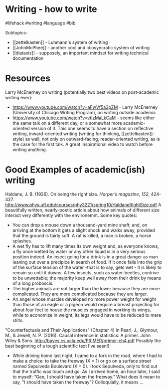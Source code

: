 # Writing - how to write

#lifehack #writing #language #bib


Subtopics:
* [[zettelkasten]] - Luhmann's system of writing
* [[JohnMcPhee]] - another cool and idiosyncratic system of writing
* [[diataxis]] - supposely, an important mindset for writing technical documentation

# Resources

Larry McEnerney on writing (potentially two best videos on post-academic writing ever):
* https://www.youtube.com/watch?v=aFwVf5a3pZM - Larry McEnerney (University of Chicago Writing Program), on writing outside academia
* https://www.youtube.com/watch?v=vtIzMaLkCaM - seems like either the same talk on a different day, or a somewhat more academic-oriented version of it. This one seems to have a section on reflective writing, inward-oriented writing (writing for thinking, [[zettelkasten]]-style) as well, not only on outward-facing, reader-oriented writing, as is the case for the first talk. A great inspirational video to watch before writing anything.

# Good Examples of academic(ish) writing

Haldane, J. B. (1926). On being the right size. _Harper’s magazine_, _152_, 424-427.
http://www.phys.ufl.edu/courses/phy3221/spring10/HaldaneRightSize.pdf
A beautifully written, nearly-poetic article about how animals of different size interact very differently with the environemnt. Some key quotes:
* You can drop a mouse down a thousand-yard mine shaft; and, on arriving at the bottom it gets a slight shock and walks away, provided that the ground is fairly soft. A rat is killed, a man is broken, a horse splashes.
* A wet fly has to lift many times its own weight and, as everyone knows, a fly once wetted by water or any other liquid is in a very serious position indeed. An insect going for a drink is in a great danger as man leaning out over a precipice in search of food. If it once falls into the grip of the surface tension of the water -that is to say, gets wet - it is likely to remain so until it downs. A few insects, such as water-beetles, contrive to be unwettable; the majority keep well away from their drink by means of a long proboscis.
* The higher animals are not larger than the lower because they are more complicated. They are more complicated because they are larger.
* An angel whose muscles developed no more power weight for weight than those of an eagle or a pigeon would require a breast projecting for about four feet to house the muscles engaged in working its wings, while to economize in weight, its legs would have to be reduced to mere stilts.

"Counterfactuals and Their Applications" (Chapter 4) in Pearl, J., Glymour, M., & Jewell, N. P. (2016). Causal inference in statistics: A primer. John Wiley & Sons. http://bayes.cs.ucla.edu/PRIMER/primer-ch4.pdf
Possibly the best beginning of a tough scientific text I've seen!):
* While driving home last night, I came to a fork in the road, where I had to make a choice: to take the freeway (X = 1) or go on a surface street named Sepulveda Boulevard (X = 0). I took Sepulveda, only to find out that the traffic was touch and go. As I arrived home, an hour later, I said to myself: “Gee, I should have taken the freeway.” What does it mean to say, “I should have taken the freeway”? Colloquially, it means ...